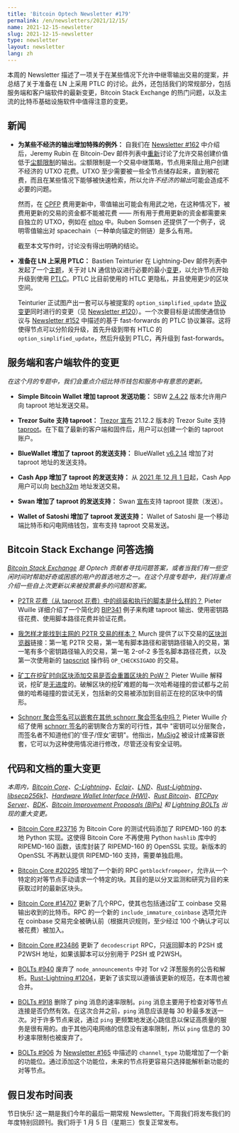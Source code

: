 ```yaml
---
title: 'Bitcoin Optech Newsletter #179'
permalink: /en/newsletters/2021/12/15/
name: 2021-12-15-newsletter
slug: 2021-12-15-newsletter
type: newsletter
layout: newsletter
lang: zh
---
```


本周的 Newsletter 描述了一项关于在某些情况下允许中继零输出交易的提案，并总结了关于准备在 LN 上采用 PTLC 的讨论。此外，还包括我们的常规部分，包括服务端和客户端软件的最新变更，Bitcoin Stack Exchange 的热门问题，以及主流的比特币基础设施软件中值得注意的变更。

## 新闻

- **为某些不经济的输出增加特殊的例外：** 自我们在 [Newsletter #162][news162 unec] 中介绍后，Jeremy Rubin 在 Bitcoin-Dev 邮件列表中[重新][rubin unec]讨论了允许交易创建价值低于[尘额限制][topic uneconomical outputs]的输出。尘额限制是一个交易中继策略，节点用来阻止用户创建不经济的 UTXO 花费。UTXO 至少需要被一些全节点储存起来，直到被花费，而且在某些情况下能够被快速检索，所以允许*不经济的输出*可能会造成不必要的问题。

  然而，在 [CPFP][topic cpfp] 费用更新中，零值输出可能会有用武之地，在这种情况下，被费用更新的交易的资金都不能被花费 —— 所有用于费用更新的资金都需要来自独立的 UTXO，例如在 [eltoo][topic eltoo] 中。Ruben Somsen 还提供了一个例子，说明零值输出对 spacechain（一种单向锚定的侧链）是多么有用。

  截至本文写作时，讨论没有得出明确的结论。

- **准备在 LN 上采用 PTLC：** Bastien Teinturier 在 Lightning-Dev 邮件列表中发起了一个[主题][teinturier post]，关于对 LN 通信协议进行必要的最小[变更][ln docs 16]，以允许节点开始升级到使用 [PTLC][topic ptlc]。PTLC 比目前使用的 HTLC 更隐私，并且使用更少的区块空间。

  Teinturier 正试图产出一套可以与被提案的 `option_simplified_update` [协议变更][bolts #867]同时进行的变更（见 [Newsletter #120][news120
    opt_simp_update]）。一个次要目标是试图使通信协议与 [Newsletter #152][news152 ff] 中描述的基于 fast-forwards 的 PTLC 协议兼容。这将使得节点可以分阶段升级，首先升级到带有 HTLC 的 `option_simplified_update`，然后升级到 PTLC，再升级到 fast-forwards。

## 服务端和客户端软件的变更
*在这个月的专题中，我们会重点介绍比特币钱包和服务中有意思的更新。*

- **Simple Bitcoin Wallet 增加 taproot 发送功能：** SBW [2.4.22][sbw 2.4.22] 版本允许用户向 taproot 地址发送交易。

- **Trezor Suite 支持 taproot：** [Trezor 宣布][trezor taproot blog] 21.12.2 版本的 Trezor Suite 支持 [taproot][topic taproot]。在下载了最新的客户端和固件后，用户可以创建一个新的 taproot 账户。

- **BlueWallet 增加了 taproot 的发送支持：** BlueWallet [v6.2.14][bluewallet 6.2.14] 增加了对 taproot 地址的发送支持。

- **Cash App 增加了 taproot 的发送支持：** 从 [2021 年 12 月 1 日][cash app bech32m]起，Cash App 用户可以向 [bech32m][topic bech32] 地址发送交易。

- **Swan 增加了 taproot 的发送支持：** Swan [宣布][swan taproot tweet]支持 taproot 提款（发送）。

- **Wallet of Satoshi 增加了 taproot 发送支持：** Wallet of Satoshi 是一个移动端比特币和闪电网络钱包，宣布支持 taproot 交易发送。

## Bitcoin Stack Exchange 问答选摘
*[Bitcoin Stack Exchange](https://bitcoin.stackexchange.com/) 是 Optech 贡献者寻找问题答案，或者当我们有一些空闲时间时帮助好奇或困惑的用户的首选地方之一。在这个月度专题中，我们将重点介绍一些自上次更新以来被投票最多的问题和答案。*

- [P2TR 花费（从 taproot 花费）中的组装和执行的脚本是什么样的？][111098] Pieter Wuille 详细介绍了一个简化的 [BIP341][] 例子来构建 taproot 输出、使用密钥路径花费、使用脚本路径花费并验证花费。

- [我怎样才能找到主网的 P2TR 交易的样本？][110995] Murch 提供了以下交易的[区块浏览器][topic block explorers]链接：第一笔 P2TR 交易，第一笔有脚本路径和密钥路径输入的交易，第一笔有多个密钥路径输入的交易，第一笔 2-of-2 多签名脚本路径花费，以及第一次使用新的 [tapscript][topic tapscript] 操作码 `OP_CHECKSIGADD` 的交易。

- [矿工在挖矿时向区块添加交易是否会重置区块的 PoW？][110903] Pieter Wuille 解释说，挖矿是[无进度][oconnor blog]的。破解区块的挖矿难题的每一次哈希碰撞的尝试都与之前做的哈希碰撞的尝试无关，包括新的交易被添加到目前正在挖的区块中的情形。

- [Schnorr 聚合签名可以嵌套在其他 schnorr 聚合签名中吗？][110862] Pieter Wuille 介绍了使用 [schnorr 签名][topic schnorr signatures]的密钥聚合方案的可行性，其中 "密钥可以分层聚合，而签名者不知道他们的'侄子/侄女'密钥"。他指出，[MuSig2][topic musig] 被设计成兼容嵌套，它可以为这种使用情况进行修改，尽管还没有安全证明。

## 代码和文档的重大变更

*本周内，[Bitcoin Core][bitcoin core repo]、[C-Lightning][c-lightning repo]、[Eclair][eclair repo]、[LND][lnd repo]、[Rust-Lightning][rust-lightning repo]、[libsecp256k1][libsecp256k1 repo]、[Hardware Wallet Interface (HWI)][hwi repo]、[Rust Bitcoin][rust bitcoin repo]、[BTCPay Server][btcpay server repo]、[BDK][bdk repo]、[Bitcoin Improvement Proposals (BIPs)][bips repo] 和 [Lightning BOLTs][bolts repo] 出现的重大变更。*

- [Bitcoin Core #23716][] 为 Bitcoin Core 的测试代码添加了 RIPEMD-160 的本地 Python 实现。这使得 Bitcoin Core 不再使用 Python `hashlib` 库中的 RIPEMD-160 函数，该库封装了 RIPEMD-160 的 OpenSSL 实现。新版本的 OpenSSL 不再默认提供 RIPEMD-160 支持，需要单独启用。

- [Bitcoin Core #20295][] 增加了一个新的 RPC `getblockfrompeer`，允许从一个特定的对等节点手动请求一个特定的块。其目的是以分叉监测和研究为目的来获取过时的最新区块头。

- [Bitcoin Core #14707][] 更新了几个RPC，使其也包括通过矿工 coinbase 交易输出收到的比特币。RPC 的一个新的 `include_immature_coinbase` 选项允许在 coinbase 交易完全被确认前（根据共识规则，至少经过 100 个确认才可以被花费）被加入。

- [Bitcoin Core #23486][] 更新了 `decodescript` RPC，只返回脚本的 P2SH 或 P2WSH 地址，如果该脚本可以分别用于 P2SH 或 P2WSH。

- [BOLTs #940][] 废弃了 `node_announcements` 中对 Tor v2 洋葱服务的公告和解析。[Rust-Lightning #1204][]，更新了该实现以遵循该更新的规范，在本周也被合并。

- [BOLTs #918][] 删除了 ping 消息的速率限制。`ping` 消息主要用于检查对等节点连接是否仍然有效。在这次合并之前，`ping` 消息应该是每 30 秒最多发送一次。对于许多节点来说，通过 `ping` 更频繁地发送心跳信息以保证高质量的服务是很有用的。由于其他闪电网络的信息没有速率限制，所以 `ping` 信息的 30 秒速率限制也被废弃了。

- [BOLTs #906][] 为 [Newsletter #165][news165 channel_type] 中描述的 `channel_type` 功能增加了一个新的功能位。通过添加这个功能位，未来的节点将更容易只选择能解析新功能的对等节点。

## 假日发布时间表
节日快乐! 这一期是我们今年的最后一期常规 Newsletter。下周我们将发布我们的年度特别回顾刊。我们将于 1 月 5 日（星期三）恢复正常发布。


[Bitcoin Core #23716]: https://github.com/bitcoin/bitcoin/pull/23716
[Bitcoin Core #20295]: https://github.com/bitcoin/bitcoin/issues/20295
[Bitcoin Core #14707]: https://github.com/bitcoin/bitcoin/issues/14707
[Bitcoin Core #23486]: https://github.com/bitcoin/bitcoin/issues/23486
[BOLTs #940]: https://github.com/lightning/bolts/issues/940
[Rust-Lightning #1204]: https://github.com/lightningdevkit/rust-lightning/pull/1204
[BOLTs #918]: https://github.com/lightning/bolts/pull/918
[BOLTs #906]: https://github.com/lightning/bolts/pull/906

[news162 unec]: /en/newsletters/2021/08/18/#dust-limit-discussion
[rubin unec]: https://lists.linuxfoundation.org/pipermail/bitcoin-dev/2021-December/019635.html
[somsen unec]: https://lists.linuxfoundation.org/pipermail/bitcoin-dev/2021-December/019637.html
[teinturier post]: https://lists.linuxfoundation.org/pipermail/lightning-dev/2021-December/003377.html
[ln docs 16]: https://github.com/t-bast/lightning-docs/pull/16
[news120 opt_simp_update]: /en/newsletters/2020/10/21/#simplified-htlc-negotiation
[news152 ff]: /en/newsletters/2021/06/09/#receiving-ln-payments-with-a-mostly-offline-private-key
[news165 channel_type]: /en/newsletters/2021/09/08/#bolts-880
[sbw 2.4.22]: https://github.com/btcontract/wallet/releases/tag/2.4.22
[bluewallet 6.2.14]: https://github.com/BlueWallet/BlueWallet/releases/tag/v6.2.14
[cash app bech32m]: https://cash.app/help/us/en-us/20211114-bitcoin-taproot-upgrade
[trezor taproot blog]: https://blog.trezor.io/trezor-suite-and-firmware-updates-december-2021-d1e74c3ea283
[swan taproot tweet]: https://twitter.com/SwanBitcoin/status/1468318386916663298
[wallet of satoshi website]: https://www.walletofsatoshi.com/
[wallet of satoshi tweet]: https://twitter.com/walletofsatoshi/status/1459782761472872451
[oconnor blog]: http://r6.ca/blog/20180225T160548Z.html
[topic uneconomical outputs]: https://bitcoinops.org/en/topics/uneconomical-outputs/
[topic cpfp]: https://bitcoinops.org/en/topics/cpfp/
[topic eltoo]: https://bitcoinops.org/en/topics/eltoo/
[topic ptlc]: https://bitcoinops.org/en/topics/ptlc/
[bolts #867]: https://github.com/lightning/bolts/pull/867
[news120 opt_simp_update]: https://bitcoinops.org/en/newsletters/2020/10/21/#simplified-htlc-negotiation
[news152 ff]: https://bitcoinops.org/en/newsletters/2021/06/09/#receiving-ln-payments-with-a-mostly-offline-private-key
[topic taproot]: https://bitcoinops.org/en/topics/taproot/
[topic bech32]: https://bitcoinops.org/en/topics/bech32/
[BIP341]: https://github.com/bitcoin/bips/blob/master/bip-0341.mediawiki
[111098]: https://bitcoin.stackexchange.com/questions/111098/what-is-the-script-assembly-and-execution-in-p2tr-spend-spend-from-taproot
[110995]: https://bitcoin.stackexchange.com/questions/111098/what-is-the-script-assembly-and-execution-in-p2tr-spend-spend-from-taproot
[topic block explorers]: https://bitcoinops.org/en/topics/block-explorers/
[topic tapscript]: https://bitcoinops.org/en/topics/tapscript/
[110903]: https://bitcoin.stackexchange.com/questions/110903/understanding-pow-and-transactions
[110862]: https://bitcoin.stackexchange.com/questions/110862/can-schnorr-aggregate-signatures-be-nested-inside-other-schnorr-aggregate-signat
[topic schnorr signatures]: https://bitcoinops.org/en/topics/schnorr-signatures/
[topic musig]: https://bitcoinops.org/en/topics/musig/

[bitcoin core repo]: https://github.com/bitcoin/bitcoin
[c-lightning repo]: https://github.com/ElementsProject/lightning
[eclair repo]: https://github.com/ACINQ/eclair
[lnd repo]: https://github.com/lightningnetwork/lnd/
[rust-lightning repo]: https://github.com/rust-bitcoin/rust-lightning
[libsecp256k1 repo]: https://github.com/bitcoin-core/secp256k1
[hwi repo]: https://github.com/bitcoin-core/HWI
[rust bitcoin repo]: https://github.com/rust-bitcoin/rust-bitcoin
[btcpay server repo]: https://github.com/btcpayserver/btcpayserver/
[bdk repo]: https://github.com/bitcoindevkit/bdk
[bips repo]: https://github.com/bitcoin/bips/
[bolts repo]: https://github.com/lightning/bolts